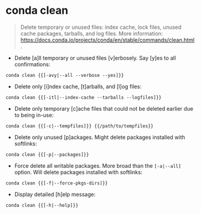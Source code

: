 # conda clean

> Delete temporary or unused files: index cache, lock files, unused cache packages, tarballs, and log files.
> More information: <https://docs.conda.io/projects/conda/en/stable/commands/clean.html>.

- Delete [a]ll temporary or unused files [v]erbosely. Say [y]es to all confirmations:

`conda clean {{[-avy|--all --verbose --yes]}}`

- Delete only [i]ndex cache, [t]arballs, and [l]og files:

`conda clean {{[-itl|--index-cache --tarballs --logfiles]}}`

- Delete only temporary [c]ache files that could not be deleted earlier due to being in-use:

`conda clean {{[-c|--tempfiles]}} {{/path/to/tempfiles}}`

- Delete only unused [p]ackages. Might delete packages installed with softlinks:

`conda clean {{[-p|--packages]}}`

- Force delete all writable packages. More broad than the `[-a|--all]` option. Will delete packages installed with softlinks:

`conda clean {{[-f|--force-pkgs-dirs]}}`

- Display detailed [h]elp message:

`conda clean {{[-h|--help]}}`
